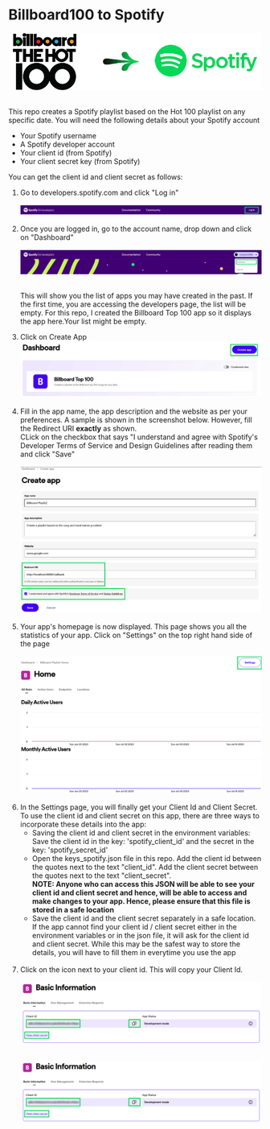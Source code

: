 # Billboard100 to Spotify
<p align='center'>
 <img src="https://github.com/SwamiKannan/Billboard100-to-Spotify/blob/main/cover.png">
</p>
<br>
This repo creates a Spotify playlist based on the Hot 100 playlist on any specific date.
You will need the following details about your Spotify account
<ul>
 <li>Your Spotify username </li>
 <li>A Spotify developer account</li>
 <li>Your client id (from Spotify)</li>
 <li>Your client secret key (from Spotify) </li>
</ul>
You can get the client id and client secret as follows:
<ol> 
<li>Go to developers.spotify.com and click "Log in"</li><br />
 <img src="https://github.com/SwamiKannan/Billboard100-to-Spotify/blob/main/spotify_creds/1.png"><br /><br />  

 <li>Once you are logged in, go to the account name, drop down and click on "Dashboard"</li><br>    
 <img src="https://github.com/SwamiKannan/Billboard100-to-Spotify/blob/main/spotify_creds/2.png"><br /><br />

 This will show you the list of apps you may have created in the past. If the first time, you are accessing the developers page, the list will be empty. For this repo, I created the Billboard Top 100 app so it displays the app here.Your list might be empty.<br />  
<li>  Click on Create App</li>
 <img src="https://github.com/SwamiKannan/Billboard100-to-Spotify/blob/main/spotify_creds/3.png"><br /><br />
<li> Fill in the app name, the app description and the website as per your preferences. A sample is shown in the screenshot below. However, fill the Redirect URI <b>exactly</b> as shown.<br />
CLick on the checkbox that says "I understand and agree with Spotify's Developer Terms of Service and Design Guidelines after reading them and click "Save"</li><br />
<img src="https://github.com/SwamiKannan/Billboard100-to-Spotify/blob/main/spotify_creds/4.png"><br /><br />

<li>Your app's homepage is now displayed. This page shows you all the statistics of your app. Click on "Settings" on the top right hand side of the page</li><br />
<img src="https://github.com/SwamiKannan/Billboard100-to-Spotify/blob/main/spotify_creds/5.png"><br /><br />

<li>In the Settings page, you will finally get your Client Id and Client Secret.<br />
To use the client id and client secret on this app, there are three ways to incorporate these details into the app:
<ul><li>Saving the client id and client secret in the environment variables: Save the client id in the key: 'spotify_client_id' and the secret in the key: 'spotify_secret_id' </li>
<li>Open the keys_spotify.json file in this repo. Add the client id between the quotes next to the text "client_id". Add the client secret between the quotes next to the text "client_secret". <br />
<b>NOTE: Anyone who can access this JSON will be able to see your client id and client secret and hence, will be able to access and make changes to your app. Hence, please ensure that this file is stored in a safe location</b></li>
<li>Save the client id and the client secret separately in a safe location. If the app cannot find your client id / client secret either in the environment variables or in the json file, it will ask for the client id and client secret. While this may be the safest way to store the details, you will have to fill them in everytime you use the app</li></ul></li><br />
<li>Click on the icon next to your client id. This will copy your Client Id.</li><br />
<img src="https://github.com/SwamiKannan/Billboard100-to-Spotify/blob/main/spotify_creds/6.png"><br /><br />


<img src="https://github.com/SwamiKannan/Billboard100-to-Spotify/blob/main/spotify_creds/6.png"><br /><br />
</ol>


